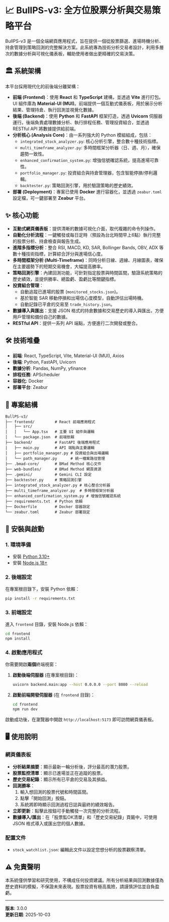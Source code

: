# 📈 BullPS-v3: 全方位股票分析與交易策略平台

BullPS-v3 是一個全端網頁應用程式，旨在提供一個從股票篩選、進場時機分析、持倉管理到策略回測的完整解決方案。此系統專為技術分析交易者設計，利用多層次的數據分析與可視化儀表板，輔助使用者做出更精確的交易決策。

## 🏛️ 系統架構

本平台採用現代化的前後端分離架構：

-   **前端 (Frontend)**：使用 **React** 和 **TypeScript** 建構，並透過 **Vite** 進行打包。UI 組件庫為 **Material-UI (MUI)**。前端提供一個互動式儀表板，用於展示分析結果、管理持倉、執行回測並視覺化數據。
-   **後端 (Backend)**：使用 **Python** 和 **FastAPI** 框架打造，透過 **Uvicorn** 伺服器運行。後端負責處理數據分析、執行排程任務、管理投資組合，並透過 RESTful API 將數據提供給前端。
-   **分析核心 (Analysis Core)**：由一系列強大的 Python 模組組成，包括：
    -   `integrated_stock_analyzer.py`: 核心分析引擎，整合數十種技術指標。
    -   `multi_timeframe_analyzer.py`: 多時間框架分析器（日、週、月），確保趨勢一致性。
    -   `enhanced_confirmation_system.py`: 增強信號確認系統，提高進場可靠性。
    -   `portfolio_manager.py`: 投資組合與持倉管理器，包含智能停損/停利邏輯。
    -   `backtester.py`: 策略回測引擎，用於驗證策略的歷史績效。
-   **部署 (Deployment)**：專案已使用 **Docker** 進行容器化，並透過 `zeabur.toml` 設定檔，可一鍵部署至 **Zeabur** 平台。

## ✨ 核心功能

-   **互動式網頁儀表板**：提供清晰的數據可視化介面，取代複雜的命令列操作。
-   **自動化分析流程**：一鍵觸發或每日定時（預設為台北時間早上6點）執行完整的股票分析、持倉檢查與報告生成。
-   **進階多指標分析**：整合 RSI, MACD, KD, SAR, Bollinger Bands, OBV, ADX 等數十種技術指標，計算綜合評分與進場信心度。
-   **多時間框架分析 (Multi-Timeframe)**：同時分析日線、週線、月線圖表，確保在主要趨勢下的短期交易機會，大幅提高勝率。
-   **策略回測引擎**：內建回測功能，可針對指定股票與時間區間，驗證系統策略的歷史績效，並提供勝率、總盈虧、盈虧比等關鍵指標。
-   **投資組合管理**：
    -   自動追蹤已進場的股票 (`monitored_stocks.json`)。
    -   基於智能 SAR 移動停損和出場信心度模型，自動評估出場時機。
    -   自動記錄已平倉的交易至 `trade_history.json`。
-   **數據導入與匯出**：支援 JSON 格式的持倉數據和交易歷史的導入與匯出，方便用戶管理和備份自己的數據。
-   **RESTful API**：提供一系列 API 端點，方便進行二次開發或整合。

## 🛠️ 技術堆疊

-   **前端**: React, TypeScript, Vite, Material-UI (MUI), Axios
-   **後端**: Python, FastAPI, Uvicorn
-   **數據分析**: Pandas, NumPy, yfinance
-   **排程任務**: APScheduler
-   **容器化**: Docker
-   **部署平台**: Zeabur

## 📂 專案結構

```
BullPS-v3/
├── frontend/         # React 前端應用程式
│   ├── src/
│   │   └── App.tsx   # 主要 UI 組件與邏輯
│   └── package.json  # 前端依賴
├── backend/          # FastAPI 後端應用程式
│   ├── main.py       # API 端點與主要邏輯
│   ├── portfolio_manager.py # 投資組合與出場邏輯
│   └── path_manager.py      # 統一檔案路徑管理
├── .bmad-core/       # BMad Method 核心文件
├── web-bundles/      # BMad Method 網頁資源
├── .gemini/          # Gemini CLI 設定
├── backtester.py     # 策略回測引擎
├── integrated_stock_analyzer.py # 核心整合分析器
├── multi_timeframe_analyzer.py  # 多時間框架分析器
├── enhanced_confirmation_system.py # 增強信號確認系統
├── requirements.txt  # Python 依賴
├── Dockerfile        # Docker 容器設定
└── zeabur.toml       # Zeabur 部署設定
```

## 🚀 安裝與啟動

### 1. 環境準備

-   安裝 [Python 3.10+](https://www.python.org/)
-   安裝 [Node.js 18+](https://nodejs.org/)

### 2. 後端設定

在專案根目錄下，安裝 Python 依賴：

```bash
pip install -r requirements.txt
```

### 3. 前端設定

進入 `frontend` 目錄，安裝 Node.js 依賴：

```bash
cd frontend
npm install
```

### 4. 啟動應用程式

你需要開啟**兩個**終端視窗：

1.  **啟動後端伺服器** (在專案根目錄)：
    ```bash
    uvicorn backend.main:app --host 0.0.0.0 --port 8080 --reload
    ```

2.  **啟動前端開發伺服器** (在 `frontend` 目錄)：
    ```bash
    cd frontend
    npm run dev
    ```

啟動成功後，在瀏覽器中開啟 `http://localhost:5173` 即可訪問網頁儀表板。

## 🖥️ 使用說明

### 網頁儀表板

-   **分析結果摘要**：顯示最新一輪分析後，評分最高的潛力股票。
-   **股票監控清單**：顯示已進場並正在追蹤的股票。
-   **歷史交易紀錄**：顯示所有已平倉的交易及其損益。
-   **回測勝率**：
    1.  輸入想回測的股票代號和時間區間。
    2.  點擊「開始回測」按鈕。
    3.  系統將即時顯示回測過程日誌與最終的績效報告。
-   **立即更新**：點擊此按鈕可手動觸發一次完整的分析流程。
-   **數據導入/匯出**：在「股票監OK清單」和「歷史交易紀錄」頁籤中，可使用 JSON 格式導入或匯出您的個人數據。

### 配置文件

-   `stock_watchlist.json`: 編輯此文件以設定您想分析的股票觀察清單。

## ⚠️ 免責聲明

本系統僅供學習和研究使用，不構成任何投資建議。所有分析結果與回測數據僅為歷史資料的模擬，不保證未來表現。股票投資有極高風險，請謹慎評估並自負盈虧。

---
**版本**: 3.0.0  
**更新日期**: 2025-10-03